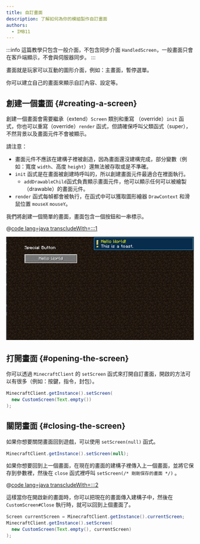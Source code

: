 ```yaml
---
title: 自訂畫面
description: 了解如何為你的模組製作自訂畫面
authors:
  - IMB11
---
```


:::info
這篇教學只包含一般介面，不包含同步介面 `HandledScreen`，一般畫面只會在客戶端顯示，不會與伺服器同步。
:::

畫面就是玩家可以互動的圖形介面，例如：主畫面，暫停選單。

你可以建立自己的畫面來顯示自訂內容、設定等。

## 創建一個畫面 {#creating-a-screen}

創建一個畫面會需要繼承（extend）`Screen` 類別和重寫 （override）`init` 函式，你也可以重寫（override）`render` 函式，但請確保呼叫父類函式（super），不然背景以及畫面元件不會被顯示。

請注意：

- 畫面元件不應該在建構子裡被創造，因為畫面還沒建構完成，部分變數（例如：寬度 `width`、高度 `height`）還無法被存取或是不準確。
- `init` 函式是在畫面被創建時呼叫的，所以創建畫面元件最適合在裡面執行。
  - `addDrawableChild`函式負責顯示畫面元件，他可以顯示任何可以被繪製（drawable）的畫面元件。
- `render` 函式每幀都會被執行，在函式中可以獲取圖形繪器 `DrawContext` 和滑鼠位置 `mouseX` `mouseY`。

我們將創建一個簡單的畫面，畫面包含一個按鈕和一串標示。

@[code lang=java transcludeWith=:::1](@/reference/1.21.8/src/client/java/com/example/docs/rendering/screens/CustomScreen.java)

![自訂畫面 1](/assets/develop/rendering/gui/custom-1-example.png)

## 打開畫面 {#opening-the-screen}

你可以透過 `MinecraftClient` 的 `setScreen` 函式來打開自訂畫面，開啟的方法可以有很多（例如：按鍵，指令，封包）。

```java
MinecraftClient.getInstance().setScreen(
  new CustomScreen(Text.empty())
);
```

## 關閉畫面 {#closing-the-screen}

如果你想要關閉畫面回到遊戲，可以使用 `setScreen(null)` 函式。

```java
MinecraftClient.getInstance().setScreen(null);
```

如果你想要回到上一個畫面，在現在的畫面的建構子裡傳入上一個畫面，並將它保存到參數裡，然後在 `close` 函式裡呼叫 `setScreen(/* 剛剛保存的畫面 */)` 。

@[code lang=java transcludeWith=:::2](@/reference/1.21.8/src/client/java/com/example/docs/rendering/screens/CustomScreen.java)

這樣當你在開啟新的畫面時，你可以把現在的畫面傳入建構子中，然後在 `CustomScreen#Close` 執行時，就可以回到上個畫面了。

```java
Screen currentScreen = MinecraftClient.getInstance().currentScreen;
MinecraftClient.getInstance().setScreen(
  new CustomScreen(Text.empty(), currentScreen)
);
```
